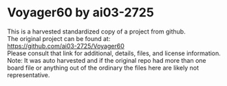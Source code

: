 
# Voyager60 by ai03-2725  
This is a harvested standardized copy of a project from github.  
The original project can be found at:  
https://github.com/ai03-2725/Voyager60  
Please consult that link for additional, details, files, and license information.  
Note: It was auto harvested and if the original repo had more than one board file or anything out of the ordinary the files here are likely not representative.  
    